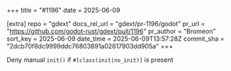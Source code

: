 +++
title = "#1196"
date = 2025-06-09

[extra]
repo = "gdext"
docs_rel_url = "gdext/pr-1196/godot"
pr_url = "https://github.com/godot-rust/gdext/pull/1196"
pr_author = "Bromeon"
sort_key = 2025-06-09
date_time = 2025-06-09T13:57:28Z
commit_sha = "2dcb70f8dc9999ddc76803891a02817903dd905a"
+++

Deny manual `init()` if `#[class(init|no_init)]` is present
